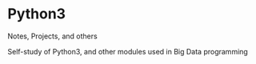 # Python3
Notes, Projects, and others


Self-study of Python3, and other modules used in Big Data programming

